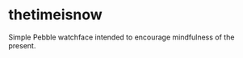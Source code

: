 thetimeisnow
============

Simple Pebble watchface intended to encourage mindfulness of the present.
